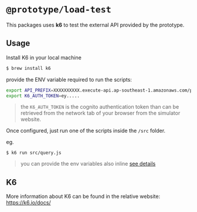 # `@prototype/load-test`

This packages uses **k6** to test the external API provided by the prototype.

## Usage

Install K6 in your local machine

```sh
$ brew install k6
```

provide the ENV variable required to run the scripts:

```sh
export API_PREFIX=XXXXXXXXXX.execute-api.ap-southeast-1.amazonaws.com/prod/
export K6_AUTH_TOKEN=ey.....
```
> the `K6_AUTH_TOKEN` is the cognito authentication token than can be retrieved from the network tab of your browser from the simulator website.

Once configured, just run one of the scripts inside the `/src` folder.

eg.

```
$ k6 run src/query.js
```

> you can provide the env variables also inline [see details](https://k6.io/docs/using-k6/environment-variables/)

## K6

More information about K6 can be found in the relative website: https://k6.io/docs/